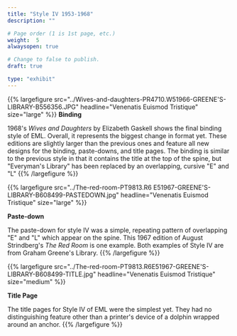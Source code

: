 ```yaml
---
title: "Style IV 1953-1968"
description: ""

# Page order (1 is 1st page, etc.)
weight:  5
alwaysopen: true

# Change to false to publish.
draft: true

type: "exhibit"
---
```


{{% largefigure src="../Wives-and-daughters-PR4710.W51966-GREENE'S-LIBRARY-B556356.JPG" headline="Venenatis Euismod Tristique" size="large" %}}
**Binding**

1968's *Wives and Daughters* by Elizabeth Gaskell shows the final binding style of EML.
Overall, it represents the biggest change in format yet. These editions are slightly larger than the
previous ones and feature all new designs for the binding, paste-downs, and title pages. The
binding is similar to the previous style in that it contains the title at the top of the spine, but
"Everyman's Library" has been replaced by an overlapping, cursive "E" and "L"
{{% /largefigure %}}

{{% largefigure src="../The-red-room-PT9813.R6 E51967-GREENE'S-LIBRARY-B608499-PASTEDOWN.jpg" headline="Venenatis Euismod Tristique" size="large" %}}

**Paste-down**

The paste-down for style IV was a simple, repeating pattern of overlapping "E" and "L" which
appear on the spine. This 1967 edition of August Strindberg's *The Red Room* is one
example. Both examples of Style IV are from Graham Greene's Library.
{{% /largefigure %}}

{{% largefigure src="../The-red-room-PT9813.R6E51967-GREENE'S-LIBRARY-B608499-TITLE.jpg" headline="Venenatis Euismod Tristique" size="medium" %}}

**Title Page**

The title pages for Style IV of EML were the simplest yet. They had no distinguishing feature
other than a printer's device of a dolphin wrapped around an anchor.
{{% /largefigure %}}